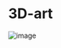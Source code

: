 # 3D-art

![image](https://user-images.githubusercontent.com/123616954/260600252-2d60d1be-b96d-44f0-9c6b-5c4179f65557.png)
